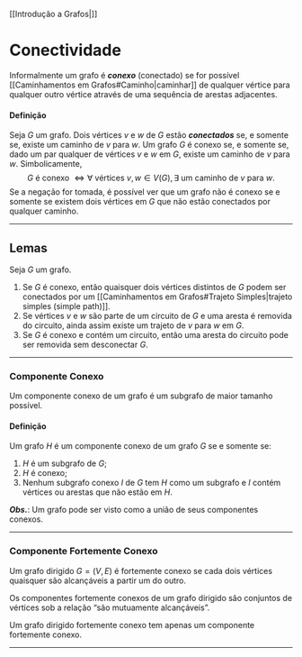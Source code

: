 [[Introdução a Grafos|]]
# Conectividade
Informalmente um grafo é **_conexo_** (conectado) se for possível [[Caminhamentos em Grafos#Caminho|caminhar]] de qualquer vértice para qualquer outro vértice através de uma sequência de arestas adjacentes.

#### Definição
Seja $G$ um grafo. Dois vértices $v$ e $w$ de $G$ estão **_conectados_** se, e somente se, existe um caminho de $v$ para $w$. Um grafo $G$ é conexo se, e somente se, dado um par qualquer de vértices $v$ e $w$ em $G$, existe um caminho de $v$ para $w.$ Simbolicamente,
$$G\mbox{ é conexo }\iff\forall\mbox{ vértices }v,w\in V(G),\exists\mbox{ um caminho de }v\mbox{ para } w.$$
Se a negação for tomada, é possível ver que um grafo não é conexo se e somente se existem dois vértices em $G$ que não estão conectados por qualquer caminho.

---
## Lemas
Seja $G$ um grafo.
1. Se $G$ é conexo, então quaisquer dois vértices distintos de $G$ podem ser conectados por um [[Caminhamentos em Grafos#Trajeto Simples|trajeto simples (simple path)]].
2. Se vértices $v$ e $w$ são parte de um circuito de $G$ e uma aresta é removida do circuito, ainda assim existe um trajeto de $v$ para $w$ em $G$.
3. Se $G$ é conexo e contém um circuito, então uma aresta do circuito pode ser removida sem desconectar $G$.

---
### Componente Conexo
Um componente conexo de um grafo é um subgrafo de maior tamanho possível.

#### Definição
Um grafo $H$ é um componente conexo de um grafo $G$ se e somente se:
1. $H$ é um subgrafo de $G$;
2. $H$ é conexo;
3. Nenhum subgrafo conexo $I$ de $G$ tem $H$ como um subgrafo e $I$ contém vértices ou arestas que não estão em $H$.

**_Obs._**: Um grafo pode ser visto como a união de seus componentes conexos.

---
### Componente Fortemente Conexo
Um grafo dirigido $G = (V, E)$ é fortemente conexo se cada dois vértices quaisquer são alcançáveis a partir um do outro.

Os componentes fortemente conexos de um grafo dirigido são conjuntos de vértices sob a relação “são mutuamente alcançáveis”.

Um grafo dirigido fortemente conexo tem apenas um componente fortemente conexo.

---
